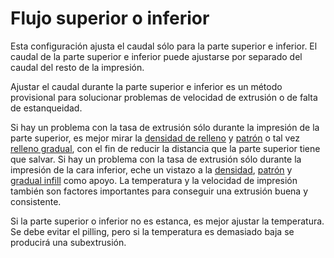 Flujo superior o inferior
====
Esta configuración ajusta el caudal sólo para la parte superior e inferior. El caudal de la parte superior e inferior puede ajustarse por separado del caudal del resto de la impresión.

Ajustar el caudal durante la parte superior e inferior es un método provisional para solucionar problemas de velocidad de extrusión o de falta de estanqueidad.

Si hay un problema con la tasa de extrusión sólo durante la impresión de la parte superior, es mejor mirar la [densidad de relleno](../infill/infill_sparse_density.md) y [patrón](../infill/infill_pattern.md) o tal vez [relleno gradual](../infill/gradual_infill_steps.md), con el fin de reducir la distancia que la parte superior tiene que salvar. Si hay un problema con la tasa de extrusión sólo durante la impresión de la cara inferior, eche un vistazo a la [densidad](../support/support_infill_rate.md), [patrón](../support/support_pattern.md) y [gradual infill](../support/gradual_support_infill_steps.md) como apoyo. La temperatura y la velocidad de impresión también son factores importantes para conseguir una extrusión buena y consistente.

Si la parte superior o inferior no es estanca, es mejor ajustar la temperatura. Se debe evitar el pilling, pero si la temperatura es demasiado baja se producirá una subextrusión.